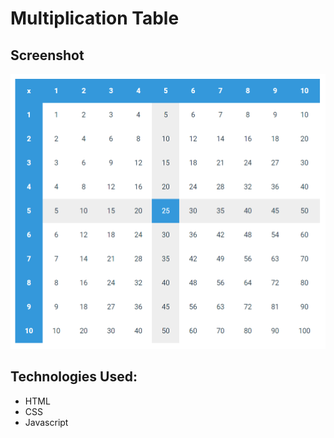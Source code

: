 # Multiplication Table

## Screenshot
![Screenshot](./screenshot.png 'Screenshot of Multiplication Table')

## Technologies Used:
- HTML
- CSS
- Javascript
